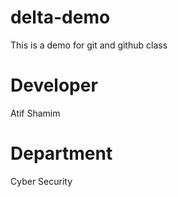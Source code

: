 # delta-demo
This is a demo for git and github class

# Developer
Atif Shamim

# Department
Cyber Security 